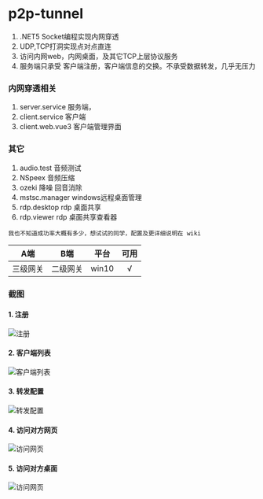 <!--
 * @Author: snltty
 * @Date: 2021-08-22 14:09:03
 * @LastEditors: snltty
 * @LastEditTime: 2021-08-22 14:14:39
 * @version: v1.0.0
 * @Descripttion: 功能说明
 * @FilePath: \client.web.vue3d:\Desktop\p2p-tunnel\README.md
-->
# p2p-tunnel

1. .NET5 Socket编程实现内网穿透
2. UDP,TCP打洞实现点对点直连
3. 访问内网web，内网桌面，及其它TCP上层协议服务
4. 服务端只承受 客户端注册，客户端信息的交换。不承受数据转发，几乎无压力

### 内网穿透相关
1. server.service 服务端，
2. client.service 客户端
3. client.web.vue3 客户端管理界面

### 其它
1. audio.test 音频测试
2. NSpeex 音频压缩
3. ozeki 降噪 回音消除
4. mstsc.manager windows远程桌面管理
5. rdp.desktop rdp 桌面共享 
6. rdp.viewer  rdp 桌面共享查看器

```
我也不知道成功率大概有多少，想试试的同学，配置及更详细说明在 wiki 
```

| A端 | B端 | 平台 | 可用 |
| :----:| :----: | :----: |:----: |
| 三级网关 | 二级网关 | win10 |√ |


### 截图
#### 1. 注册
![注册](https://gitee.com/snltty/p2p-tunnel/raw/master/screenshot/reg.jpg)


#### 2. 客户端列表
![客户端列表](https://gitee.com/snltty/p2p-tunnel/raw/master/screenshot/clients.jpg)


#### 3. 转发配置
![转发配置](https://gitee.com/snltty/p2p-tunnel/raw/master/screenshot/tcpforward.jpg)

#### 4. 访问对方网页
![访问网页](https://gitee.com/snltty/p2p-tunnel/raw/master/screenshot/bweb.jpg)

#### 5. 访问对方桌面
![访问网页](https://gitee.com/snltty/p2p-tunnel/raw/master/screenshot/bdesktop.jpg)